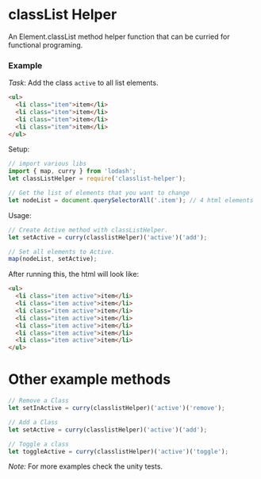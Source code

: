 # classList Helper

An Element.classList method helper function that can be curried for functional programing.

### Example 

*Task*: Add the class `active` to all list elements.

```html
<ul>
  <li class="item">item</li>
  <li class="item">item</li>
  <li class="item">item</li>
  <li class="item">item</li>
</ul>
```

Setup:
```js
// import various libs
import { map, curry } from 'lodash';
let classListHelper = require('classlist-helper');

// Get the list of elements that you want to change
let nodeList = document.querySelectorAll('.item'); // 4 html elements
```

Usage:
```js
// Create Active method with classListHelper.
let setActive = curry(classlistHelper)('active')('add');

// Set all elements to Active.
map(nodeList, setActive);
```

After running this, the html will look like: 

```html
<ul>
  <li class="item active">item</li>
  <li class="item active">item</li>
  <li class="item active">item</li>
  <li class="item active">item</li>
  <li class="item active">item</li>
  <li class="item active">item</li>
  <li class="item active">item</li>
</ul>
```

# Other example methods

```js
// Remove a Class
let setInActive = curry(classlistHelper)('active')('remove');

// Add a Class
let setActive = curry(classlistHelper)('active')('add');

// Toggle a class 
let toggleActive = curry(classlistHelper)('active')('toggle');
```

*Note:* For more examples check the unity tests.